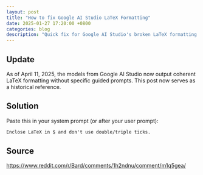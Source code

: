 ```yaml
---
layout: post
title: "How to fix Google AI Studio LaTeX Formatting"
date: 2025-01-27 17:20:00 +0800
categories: blog
description: "Quick fix for Google AI Studio's broken LaTeX formatting: add 'Enclose LaTeX in $ and don't use double/triple ticks' to your prompt for properly rendered math equations and formulas."
---
```


## Update

As of April 11, 2025, the models from Google AI Studio now output coherent LaTeX formatting without specific guided prompts. This post now serves as a historical reference.

## Solution

Paste this in your system prompt (or after your user prompt):

```txt
Enclose LaTeX in $ and don't use double/triple ticks.
```

## Source

<https://www.reddit.com/r/Bard/comments/1h2ndnu/comment/m1q5gea/>
